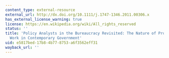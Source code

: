 ```yaml
---
content_type: external-resource
external_url: http://dx.doi.org/10.1111/j.1747-1346.2011.00306.x
has_external_license_warning: true
license: https://en.wikipedia.org/wiki/All_rights_reserved
status: ''
title: 'Policy Analysts in the Bureaucracy Revisited: The Nature of Professional Policy
  Work in Contemporary Government'
uid: e5817bed-17b8-4b77-8753-a6f3562eff31
wayback_url: ''
---
```

